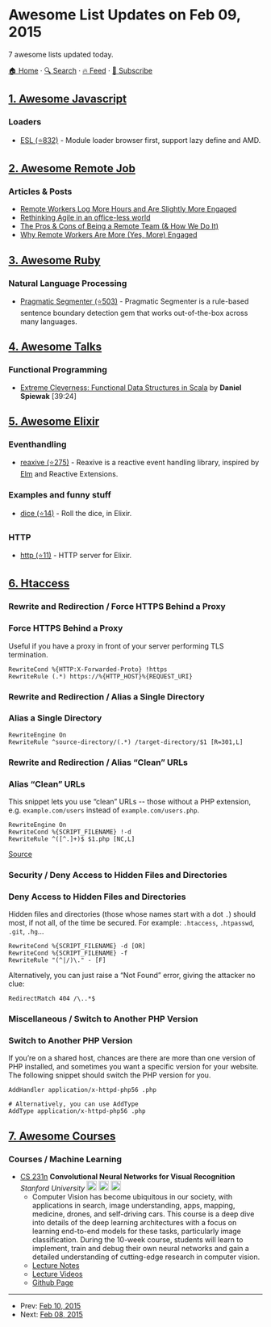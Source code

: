 # Awesome List Updates on Feb 09, 2015

7 awesome lists updated today.

[🏠 Home](/README.md) · [🔍 Search](https://test.trackawesomelist.com/search/) · [🔥 Feed](https://test.trackawesomelist.com/rss.xml) · [📮 Subscribe](https://trackawesomelist.us17.list-manage.com/subscribe?u=d2f0117aa829c83a63ec63c2f&id=36a103854c)



## [1. Awesome Javascript](/content/sorrycc/awesome-javascript/README.md)

### Loaders

*   [ESL (⭐832)](https://github.com/ecomfe/esl) - Module loader browser first, support lazy define and AMD.

## [2. Awesome Remote Job](/content/lukasz-madon/awesome-remote-job/README.md)

### Articles & Posts

*   [Remote Workers Log More Hours and Are Slightly More Engaged](http://www.gallup.com/opinion/gallup/170669/remote-workers-log-hours-slightly-engaged.aspx)
*   [Rethinking Agile in an office-less world](https://signalvnoise.com/posts/3641-rethinking-agile-in-an-office-less-world)
*   [The Pros & Cons of Being a Remote Team (& How We Do It)](https://www.groovehq.com/blog/being-a-remote-team)
*   [Why Remote Workers Are More (Yes, More) Engaged](https://hbr.org/2012/08/are-you-taking-your-people-for)

## [3. Awesome Ruby](/content/markets/awesome-ruby/README.md)

### Natural Language Processing

*   [Pragmatic Segmenter (⭐503)](https://github.com/diasks2/pragmatic_segmenter) - Pragmatic Segmenter is a rule-based sentence boundary detection gem that works out-of-the-box across many languages.

## [4. Awesome Talks](/content/JanVanRyswyck/awesome-talks/README.md)

### Functional Programming

*   [Extreme Cleverness: Functional Data Structures in Scala](https://www.youtube.com/watch?v=pNhBQJN44YQ) by **Daniel Spiewak** \[39:24]

## [5. Awesome Elixir](/content/h4cc/awesome-elixir/README.md)

### Eventhandling

*   [reaxive (⭐275)](https://github.com/alfert/reaxive) - Reaxive is a reactive event handling library, inspired by [Elm](http://elm-lang.org) and Reactive Extensions.

### Examples and funny stuff

*   [dice (⭐14)](https://github.com/stocks29/dice) - Roll the dice, in Elixir.

### HTTP

*   [http (⭐11)](https://github.com/slogsdon/http) - HTTP server for Elixir.

## [6. Htaccess](/content/phanan/htaccess/README.md)

### Rewrite and Redirection / Force HTTPS Behind a Proxy

### Force HTTPS Behind a Proxy

Useful if you have a proxy in front of your server performing TLS termination.

```apacheconf
RewriteCond %{HTTP:X-Forwarded-Proto} !https
RewriteRule (.*) https://%{HTTP_HOST}%{REQUEST_URI}
```

### Rewrite and Redirection / Alias a Single Directory

### Alias a Single Directory

```apacheconf
RewriteEngine On
RewriteRule ^source-directory/(.*) /target-directory/$1 [R=301,L]
```

### Rewrite and Redirection / Alias “Clean” URLs

### Alias “Clean” URLs

This snippet lets you use “clean” URLs -- those without a PHP extension, e.g. `example.com/users` instead of `example.com/users.php`.

```apacheconf
RewriteEngine On
RewriteCond %{SCRIPT_FILENAME} !-d
RewriteRule ^([^.]+)$ $1.php [NC,L]
```

[Source](http://www.abeautifulsite.net/access-pages-without-the-php-extension-using-htaccess/)

### Security / Deny Access to Hidden Files and Directories

### Deny Access to Hidden Files and Directories

Hidden files and directories (those whose names start with a dot `.`) should most, if not all, of the time be secured. For example: `.htaccess`, `.htpasswd`, `.git`, `.hg`...

```apacheconf
RewriteCond %{SCRIPT_FILENAME} -d [OR]
RewriteCond %{SCRIPT_FILENAME} -f
RewriteRule "(^|/)\." - [F]
```

Alternatively, you can just raise a “Not Found” error, giving the attacker no clue:

```apacheconf
RedirectMatch 404 /\..*$
```

### Miscellaneous / Switch to Another PHP Version

### Switch to Another PHP Version

If you’re on a shared host, chances are there are more than one version of PHP installed, and sometimes you want a specific version for your website. The following snippet should switch the PHP version for you.

```apacheconf
AddHandler application/x-httpd-php56 .php

# Alternatively, you can use AddType
AddType application/x-httpd-php56 .php
```

## [7. Awesome Courses](/content/prakhar1989/awesome-courses/README.md)

### Courses / Machine Learning

*   [CS 231n](http://cs231n.stanford.edu/) **Convolutional Neural Networks for Visual Recognition** *Stanford University* <img src="https://assets-cdn.github.com/images/icons/emoji/unicode/1f4bb.png" width="20" height="20" alt="Assignments" title="Assignments" /> <img src="https://assets-cdn.github.com/images/icons/emoji/unicode/1f4dd.png" width="20" height="20" alt="Lecture Notes" title="Lecture Notes" /> <img src="https://assets-cdn.github.com/images/icons/emoji/unicode/1f4f9.png" width="20" height="20" alt="Lecture Videos" title="Lecture Videos" />
    *   Computer Vision has become ubiquitous in our society, with applications in search, image understanding, apps, mapping, medicine, drones, and self-driving cars. This course is a deep dive into details of the deep learning architectures with a focus on learning end-to-end models for these tasks, particularly image classification. During the 10-week course, students will learn to implement, train and debug their own neural networks and gain a detailed understanding of cutting-edge research in computer vision.
    *   [Lecture Notes](http://cs231n.stanford.edu/syllabus.html)
    *   [Lecture Videos](https://www.youtube.com/watch?v=NfnWJUyUJYU\&list=PLkt2uSq6rBVctENoVBg1TpCC7OQi31AlC)
    *   [Github Page](http://cs231n.github.io/)

---

- Prev: [Feb 10, 2015](/content/2015/02/10/README.md)
- Next: [Feb 08, 2015](/content/2015/02/08/README.md)